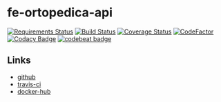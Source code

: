 # fe-ortopedica-api

[![Requirements Status](https://requires.io/github/fernandoe/fe-ortopedica-api/requirements.svg?branch=release-0.1)](https://requires.io/github/fernandoe/fe-ortopedica-api/requirements/?branch=release-0.1)
[![Build Status](https://travis-ci.org/fernandoe/fe-ortopedica-api.svg?branch=master)](https://travis-ci.org/fernandoe/fe-ortopedica-api)
[![Coverage Status](https://coveralls.io/repos/github/fernandoe/fe-ortopedica-api/badge.svg?branch=master)](https://coveralls.io/github/fernandoe/fe-ortopedica-api?branch=master)
[![CodeFactor](https://www.codefactor.io/repository/github/fernandoe/fe-ortopedica-api/badge)](https://www.codefactor.io/repository/github/fernandoe/fe-ortopedica-api)
[![Codacy Badge](https://api.codacy.com/project/badge/Grade/c3eb0be0fce14755b12b763cb3cb1baf)](https://www.codacy.com/app/fernandoe/fe-ortopedica-api?utm_source=github.com&amp;utm_medium=referral&amp;utm_content=fernandoe/fe-ortopedica-api&amp;utm_campaign=Badge_Grade)
[![codebeat badge](https://codebeat.co/badges/50bde1bb-be81-48a3-96c0-2e894b035bcf)](https://codebeat.co/projects/github-com-fernandoe-fe-ortopedica-api-release-0-0-4)


## Links

- [github](https://github.com/fernandoe/fe-ortopedica-api)
- [travis-ci](https://travis-ci.org/fernandoe/fe-ortopedica-api)
- [docker-hub](https://hub.docker.com/r/fernandoe/fe-ortopedica-api)
